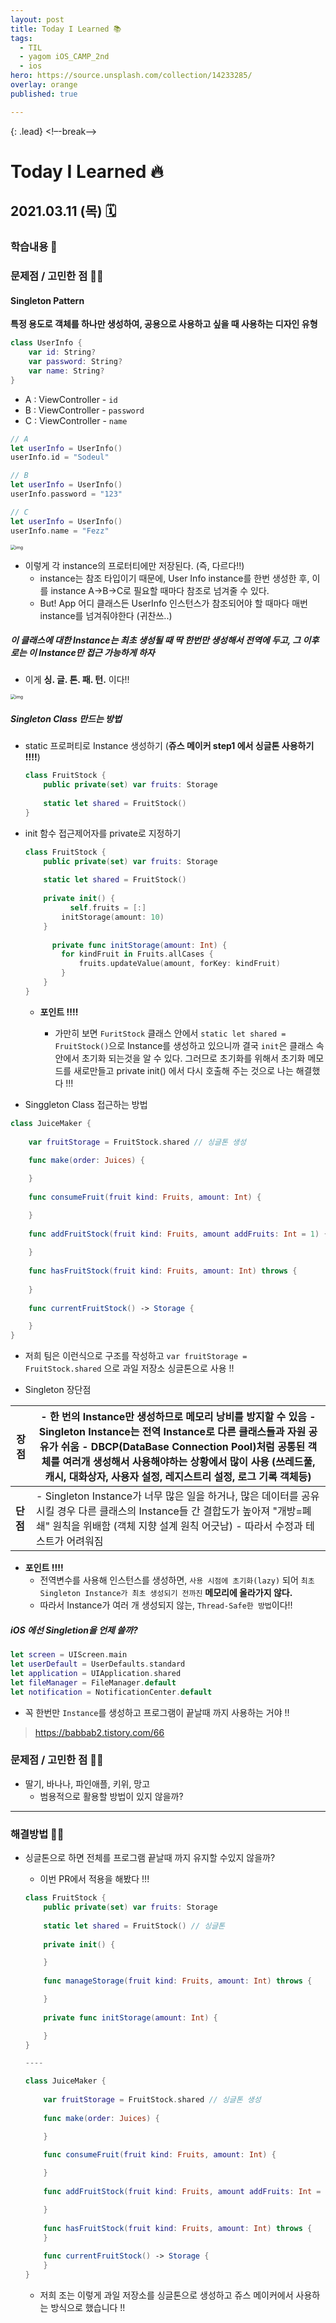 ```yaml
---
layout: post
title: Today I Learned 📚
tags:
  - TIL
  - yagom iOS_CAMP_2nd
  - ios
hero: https://source.unsplash.com/collection/14233285/
overlay: orange
published: true

---
```


{: .lead}
<!–-break-–>

# Today I Learned 🔥

## 2021.03.11 (목) 🗓

### 학습내용 📝

### 문제점 / 고민한 점 🤦🏼

#### Singleton Pattern 

**특정 용도로 객체를 하나만 생성하여, 공용으로 사용하고 싶을 때 사용하는 디자인 유형**

``` swift
class UserInfo {
  	var id: String?
  	var password: String?
  	var name: String?
}
```



- A : ViewController - `id` 
- B : ViewController - `password`
- C : ViewController - `name`

```swift
// A
let userInfo = UserInfo()
userInfo.id = "Sodeul"

// B
let userInfo = UserInfo()
userInfo.password = "123"

// C 
let userInfo = UserInfo()
userInfo.name = "Fezz"
```



<img src="https://blog.kakaocdn.net/dn/b7DLbv/btqOYtTGZ4t/2HuCG2pgmg1TcJMkxhIne1/img.png" alt="img" style="zoom:50%;" />

- 이렇게 각 instance의 프로터티에만 저장된다. (즉, 다르다!!)
  - instance는 참조 타입이기 때문에, User Info instance를 한번 생성한 후, 이를 instance A->B->C로 필요할 때마다 참조로 넘겨줄 수 있다.
  - But! App 어디 클래스든 UserInfo 인스턴스가 참조되어야 할 때마다 매번 instance를 넘겨줘야한다 (귀찬쓰..)



##### 이 클래스에 대한 Instance는 최초 생성될 때 딱 한번만 생성해서 전역에 두고, 그 이후로는 이 Instance만 접근 가능하게 하자

- 이게 **싱. 글. 톤. 패. 턴.** 이다!!

<img src="https://blog.kakaocdn.net/dn/VmsQc/btqOYt0xgaU/k4fR7SVzSexrukeToKNAKk/img.png" alt="img" style="zoom:50%;" />



##### Singleton Class 만드는 방법 

- static 프로퍼티로 Instance 생성하기 (**쥬스 메이커 step1 에서 싱글톤 사용하기 !!!!**)

  ```swift
  class FruitStock {
      public private(set) var fruits: Storage
      
      static let shared = FruitStock()
  }
  ```



- init 함수 접근제어자를 private로 지정하기 

  ```swift
  class FruitStock {
      public private(set) var fruits: Storage
      
      static let shared = FruitStock()
    
      private init() {
        	self.fruits = [:]
          initStorage(amount: 10)
      }
    
    	private func initStorage(amount: Int) {
          for kindFruit in Fruits.allCases {
              fruits.updateValue(amount, forKey: kindFruit)
          }
      }
  }
  ```

  - **포인트 !!!!** 

    - 가만히 보면 `FuritStock` 클래스 안에서 `static let shared = FruitStock()`으로 Instance를 생성하고 있으니까 결국 `init`은 클래스 속안에서 초기화 되는것을 알 수 있다. 그러므로 초기화를 위해서 초기화 메모드를 새로만들고 private init() 에서 다시 호출해 주는 것으로 나는 해결했다 !!!

      

-  Singgleton Class 접근하는 방법 

  ```swift
  class JuiceMaker {
      
      var fruitStorage = FruitStock.shared // 싱글톤 생성
      
      func make(order: Juices) {
  
      }
      
      func consumeFruit(fruit kind: Fruits, amount: Int) {
  
      }
      
      func addFruitStock(fruit kind: Fruits, amount addFruits: Int = 1) {
    
      }
      
      func hasFruitStock(fruit kind: Fruits, amount: Int) throws {
        
      }
      
      func currentFruitStock() -> Storage {
  
      }
  }
  
  ```

  - 저희 팀은 이런식으로 구조를 작성하고 `var fruitStorage = FruitStock.shared` 으로 과일 저장소 싱글톤으로 사용 !!

  

- Singleton 장단점

| **장점** | - 한 번의 Instance만 생성하므로 메모리 낭비를 방지할 수 있음 - Singleton Instance는 전역 Instance로 다른 클래스들과 자원 공유가 쉬움 - DBCP(DataBase Connection Pool)처럼 공통된 객체를 여러개 생성해서 사용해야하는 상황에서 많이 사용 (쓰레드풀, 캐시, 대화상자, 사용자 설정, 레지스트리 설정, 로그 기록 객체등) |
| -------- | ------------------------------------------------------------ |
| **단점** | - Singleton Instance가 너무 많은 일을 하거나, 많은 데이터를 공유시킬 경우 다른 클래스의 Instance들 간 결합도가 높아져 "개방=폐쇄" 원칙을 위배함 (객체 지향 설계 원칙 어긋남) - 따라서 수정과 테스트가 어려워짐 |

- **포인트 !!!!**
  - 전역변수를 사용해 인스턴스를 생성하면, `사용 시점에 초기화(lazy)` 되어 `최초 Singleton Instance가 최초 생성되기 전까진` **메모리에 올라가지 않다.**
  - 따라서 Instance가 여러 개 생성되지 않는, `Thread-Safe한 방법`이다!!



##### iOS 에선 Singletion을 언제 쓸까?

``` swift
let screen = UIScreen.main
let userDefault = UserDefaults.standard
let application = UIApplication.shared
let fileManager = FileManager.default
let notification = NotificationCenter.default
```

- 꼭 한번만 `Instance`를 생성하고 프로그램이 끝날때 까지 사용하는 거야 !!



> https://babbab2.tistory.com/66



### 문제점 / 고민한 점 🤦🏼

- 딸기, 바나나, 파인애플, 키위, 망고 
  - 범용적으로 활용할 방법이 있지 않을까?

---

### 해결방법 🙋🏼

- 싱글톤으로 하면 전체를 프로그램 끝날때 까지 유지할 수있지 않을까?

  - 이번 PR에서 적용을 해봤다 !!! 

  ```swift
  class FruitStock {
      public private(set) var fruits: Storage
      
      static let shared = FruitStock() // 싱글톤
      
      private init() {
  
      }
      
      func manageStorage(fruit kind: Fruits, amount: Int) throws {
  
      }
      
      private func initStorage(amount: Int) {
  
      }
  }
  
  ----
  
  class JuiceMaker {
      
      var fruitStorage = FruitStock.shared // 싱글톤 생성 
      
      func make(order: Juices) {
  
      }
      
      func consumeFruit(fruit kind: Fruits, amount: Int) {
  
      }
      
      func addFruitStock(fruit kind: Fruits, amount addFruits: Int = 1) {
  
      }
      
      func hasFruitStock(fruit kind: Fruits, amount: Int) throws {
      }
      
      func currentFruitStock() -> Storage {
      }
  }
  ```

  - 저희 조는 이렇게 과일 저장소를 싱글톤으로 생성하고 쥬스 메이커에서 사용하는 방식으로 했습니다 !! 